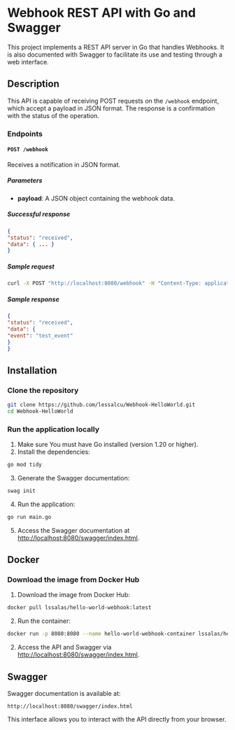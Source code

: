 # Webhook REST API with Go and Swagger

This project implements a REST API server in Go that handles Webhooks. It is also documented with Swagger to facilitate its use and testing through a web interface.

## Description

This API is capable of receiving POST requests on the `/webhook` endpoint, which accept a payload in JSON format. The response is a confirmation with the status of the operation.

### Endpoints

#### `POST /webhook`
Receives a notification in JSON format.

##### Parameters
- **payload**: A JSON object containing the webhook data.

##### Successful response
```json
{
"status": "received",
"data": { ... }
}
```

##### Sample request

```bash
curl -X POST "http://localhost:8080/webhook" -H "Content-Type: application/json" -d '{"event": "test_event"}'
```

##### Sample response

```json
{
"status": "received",
"data": {
"event": "test_event"
}
}
```

## Installation

### Clone the repository

```bash
git clone https://github.com/lessalcu/Webhook-HelloWorld.git
cd Webhook-HelloWorld
```

### Run the application locally

1. Make sure You must have Go installed (version 1.20 or higher).
2. Install the dependencies:

```bash
go mod tidy
```

3. Generate the Swagger documentation:

```bash
swag init
```

4. Run the application:

```bash
go run main.go
```

5. Access the Swagger documentation at [http://localhost:8080/swagger/index.html](http://localhost:8080/swagger/index.html).

## Docker

### Download the image from Docker Hub

1. Download the image from Docker Hub:

```bash
docker pull lssalas/hello-world-webhook:latest
```

2. Run the container:

```bash
docker run -p 8080:8080 --name hello-world-webhook-container lssalas/hello-world-webhook
```

2. Access the API and Swagger via [http://localhost:8080/swagger/index.html](http://localhost:8080/swagger/index.html).

## Swagger

Swagger documentation is available at:

```
http://localhost:8080/swagger/index.html
```

This interface allows you to interact with the API directly from your browser.